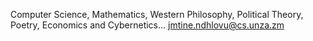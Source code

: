 
Computer Science, Mathematics, Western Philosophy, Political Theory, Poetry, Economics and Cybernetics... jmtine.ndhlovu@cs.unza.zm

<!---
jehumtine/jehumtine is a ✨ special ✨ repository because its `README.md` (this file) appears on your GitHub profile.
You can click the Preview link to take a look at your changes.
--->
